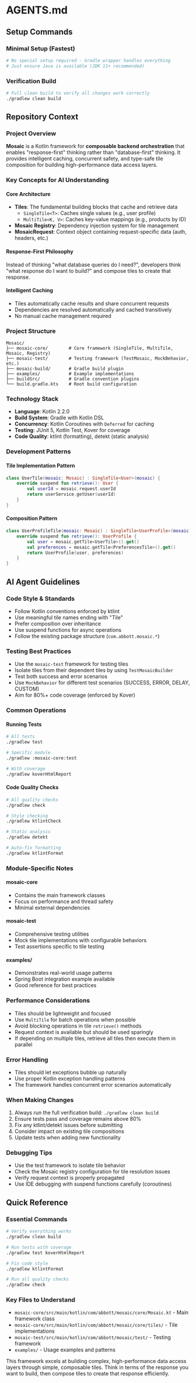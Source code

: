 # AGENTS.md

## Setup Commands

### Minimal Setup (Fastest)
```bash
# No special setup required - Gradle wrapper handles everything
# Just ensure Java is available (JDK 11+ recommended)
```

### Verification Build
```bash
# Full clean build to verify all changes work correctly
./gradlew clean build
```

## Repository Context

### Project Overview
**Mosaic** is a Kotlin framework for **composable backend orchestration** that enables "response-first" thinking rather than "database-first" thinking. It provides intelligent caching, concurrent safety, and type-safe tile composition for building high-performance data access layers.

### Key Concepts for AI Understanding

#### Core Architecture
- **Tiles**: The fundamental building blocks that cache and retrieve data
  - `SingleTile<T>`: Caches single values (e.g., user profile)
  - `MultiTile<K, V>`: Caches key-value mappings (e.g., products by ID)
- **Mosaic Registry**: Dependency injection system for tile management
- **MosaicRequest**: Context object containing request-specific data (auth, headers, etc.)

#### Response-First Philosophy
Instead of thinking "what database queries do I need?", developers think "what response do I want to build?" and compose tiles to create that response.

#### Intelligent Caching
- Tiles automatically cache results and share concurrent requests
- Dependencies are resolved automatically and cached transitively
- No manual cache management required

### Project Structure

```
Mosaic/
├── mosaic-core/        # Core framework (SingleTile, MultiTile, Mosaic, Registry)
├── mosaic-test/        # Testing framework (TestMosaic, MockBehavior, etc.)
├── mosaic-build/       # Gradle build plugin
├── examples/           # Example implementations
├── buildSrc/           # Gradle convention plugins
└── build.gradle.kts    # Root build configuration
```

### Technology Stack
- **Language**: Kotlin 2.2.0
- **Build System**: Gradle with Kotlin DSL
- **Concurrency**: Kotlin Coroutines with `Deferred` for caching
- **Testing**: JUnit 5, Kotlin Test, Kover for coverage
- **Code Quality**: ktlint (formatting), detekt (static analysis)

### Development Patterns

#### Tile Implementation Pattern
```kotlin
class UserTile(mosaic: Mosaic) : SingleTile<User>(mosaic) {
    override suspend fun retrieve(): User {
        val userId = mosaic.request.userId
        return userService.getUser(userId)
    }
}
```

#### Composition Pattern
```kotlin
class UserProfileTile(mosaic: Mosaic) : SingleTile<UserProfile>(mosaic) {
    override suspend fun retrieve(): UserProfile {
        val user = mosaic.getTile<UserTile>().get()
        val preferences = mosaic.getTile<PreferencesTile>().get()
        return UserProfile(user, preferences)
    }
}
```

## AI Agent Guidelines

### Code Style & Standards
- Follow Kotlin conventions enforced by ktlint
- Use meaningful tile names ending with "Tile"
- Prefer composition over inheritance
- Use suspend functions for async operations
- Follow the existing package structure (`com.abbott.mosaic.*`)

### Testing Best Practices
- Use the `mosaic-test` framework for testing tiles
- Isolate tiles from their dependent tiles by using `TestMosaicBuilder`
- Test both success and error scenarios
- Use `MockBehavior` for different test scenarios (SUCCESS, ERROR, DELAY, CUSTOM)
- Aim for 80%+ code coverage (enforced by Kover)

### Common Operations

#### Running Tests
```bash
# All tests
./gradlew test

# Specific module
./gradlew :mosaic-core:test

# With coverage
./gradlew koverHtmlReport
```

#### Code Quality Checks
```bash
# All quality checks
./gradlew check

# Style checking
./gradlew ktlintCheck

# Static analysis
./gradlew detekt

# Auto-fix formatting
./gradlew ktlintFormat
```

### Module-Specific Notes

#### mosaic-core
- Contains the main framework classes
- Focus on performance and thread safety
- Minimal external dependencies

#### mosaic-test
- Comprehensive testing utilities
- Mock tile implementations with configurable behaviors
- Test assertions specific to tile testing

#### examples/
- Demonstrates real-world usage patterns
- Spring Boot integration example available
- Good reference for best practices

### Performance Considerations
- Tiles should be lightweight and focused
- Use `MultiTile` for batch operations when possible
- Avoid blocking operations in tile `retrieve()` methods
- Request context is available but should be used sparingly
- If depending on multiple tiles, retrieve all tiles then execute them in parallel

### Error Handling
- Tiles should let exceptions bubble up naturally
- Use proper Kotlin exception handling patterns
- The framework handles concurrent error scenarios automatically

### When Making Changes
1. Always run the full verification build: `./gradlew clean build`
2. Ensure tests pass and coverage remains above 80%
3. Fix any ktlint/detekt issues before submitting
4. Consider impact on existing tile compositions
5. Update tests when adding new functionality

### Debugging Tips
- Use the test framework to isolate tile behavior
- Check the Mosaic registry configuration for tile resolution issues
- Verify request context is properly propagated
- Use IDE debugging with suspend functions carefully (coroutines)

## Quick Reference

### Essential Commands
```bash
# Verify everything works
./gradlew clean build

# Run tests with coverage
./gradlew test koverHtmlReport

# Fix code style
./gradlew ktlintFormat

# Run all quality checks
./gradlew check
```

### Key Files to Understand
- `mosaic-core/src/main/kotlin/com/abbott/mosaic/core/Mosaic.kt` - Main framework class
- `mosaic-core/src/main/kotlin/com/abbott/mosaic/core/tiles/` - Tile implementations
- `mosaic-test/src/main/kotlin/com/abbott/mosaic/test/` - Testing framework
- `examples/` - Usage examples and patterns

This framework excels at building complex, high-performance data access layers through simple, composable tiles. Think in terms of the response you want to build, then compose tiles to create that response efficiently.
